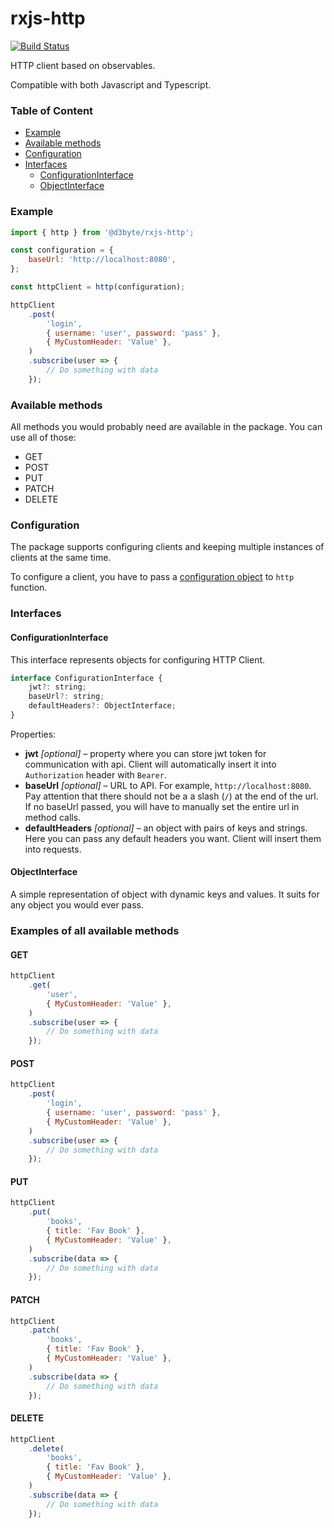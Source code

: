 # rxjs-http

[![Build Status](https://travis-ci.com/d3byte/rxjs-http.svg?branch=master)](https://travis-ci.com/d3byte/rxjs-http)

HTTP client based on observables.

Compatible with both Javascript and Typescript.

### Table of Content

* [Example](#example)
* [Available methods](#available-methods)
* [Configuration](#configuration)
* [Interfaces](#interfaces)
    * [ConfigurationInterface](#configurationinterface)
    * [ObjectInterface](#objectinterface)

### Example 

```javascript
import { http } from '@d3byte/rxjs-http';

const configuration = {
    baseUrl: 'http://localhost:8080',
};

const httpClient = http(configuration);

httpClient
    .post(
        'login', 
        { username: 'user', password: 'pass' },
        { MyCustomHeader: 'Value' },
    )
    .subscribe(user => {
        // Do something with data
    });
```

### Available methods

All methods you would probably need are available in the package. You can use all of those:
* GET
* POST
* PUT
* PATCH
* DELETE

### Configuration

The package supports configuring clients and keeping multiple instances of clients at the same time.

To configure a client, you have to pass a [configuration object](#configuration-interface) to `http` function.

### Interfaces

#### ConfigurationInterface
This interface represents objects for configuring HTTP Client.

```javascript
interface ConfigurationInterface {
    jwt?: string;
    baseUrl?: string;
    defaultHeaders?: ObjectInterface;
}
```

Properties:
* <b>jwt</b> <i>[optional]</i> – property where you can store jwt token for communication with api. Client will automatically insert it into `Authorization` header with `Bearer`.
* <b>baseUrl</b> <i>[optional]</i> – URL to API. For example, `http://localhost:8080`. Pay attention that there should not be a a slash (`/`) at the end of the url. If no baseUrl passed, you will have to manually set the entire url in method calls.
* <b>defaultHeaders</b> <i>[optional]</i> – an object with pairs of keys and strings. Here you can pass any default headers you want. Client will insert them into requests.

#### ObjectInterface

A simple representation of object with dynamic keys and values. It suits for any object you would ever pass.

### Examples of all available methods

#### GET

```javascript
httpClient
    .get(
        'user', 
        { MyCustomHeader: 'Value' },
    )
    .subscribe(user => {
        // Do something with data
    });
```

#### POST

```javascript
httpClient
    .post(
        'login', 
        { username: 'user', password: 'pass' },
        { MyCustomHeader: 'Value' },
    )
    .subscribe(user => {
        // Do something with data
    });
```

#### PUT

```javascript
httpClient
    .put(
        'books', 
        { title: 'Fav Book' },
        { MyCustomHeader: 'Value' },
    )
    .subscribe(data => {
        // Do something with data
    });
```

#### PATCH

```javascript
httpClient
    .patch(
        'books', 
        { title: 'Fav Book' },
        { MyCustomHeader: 'Value' },
    )
    .subscribe(data => {
        // Do something with data
    });
```

#### DELETE

```javascript
httpClient
    .delete(
        'books', 
        { title: 'Fav Book' },
        { MyCustomHeader: 'Value' },
    )
    .subscribe(data => {
        // Do something with data
    });
```


